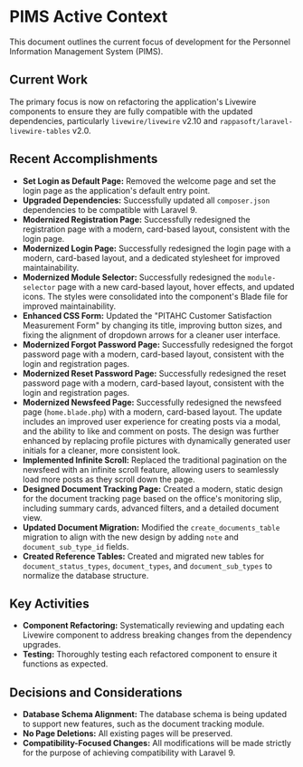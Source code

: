 # PIMS Active Context

This document outlines the current focus of development for the Personnel Information Management System (PIMS).

## Current Work

The primary focus is now on refactoring the application's Livewire components to ensure they are fully compatible with the updated dependencies, particularly `livewire/livewire` v2.10 and `rappasoft/laravel-livewire-tables` v2.0.

## Recent Accomplishments

*   **Set Login as Default Page:** Removed the welcome page and set the login page as the application's default entry point.
*   **Upgraded Dependencies:** Successfully updated all `composer.json` dependencies to be compatible with Laravel 9.
*   **Modernized Registration Page:** Successfully redesigned the registration page with a modern, card-based layout, consistent with the login page.
*   **Modernized Login Page:** Successfully redesigned the login page with a modern, card-based layout, and a dedicated stylesheet for improved maintainability.
*   **Modernized Module Selector:** Successfully redesigned the `module-selector` page with a new card-based layout, hover effects, and updated icons. The styles were consolidated into the component's Blade file for improved maintainability.
*   **Enhanced CSS Form:** Updated the "PITAHC Customer Satisfaction Measurement Form" by changing its title, improving button sizes, and fixing the alignment of dropdown arrows for a cleaner user interface.
*   **Modernized Forgot Password Page:** Successfully redesigned the forgot password page with a modern, card-based layout, consistent with the login and registration pages.
*   **Modernized Reset Password Page:** Successfully redesigned the reset password page with a modern, card-based layout, consistent with the login and registration pages.
*   **Modernized Newsfeed Page:** Successfully redesigned the newsfeed page (`home.blade.php`) with a modern, card-based layout. The update includes an improved user experience for creating posts via a modal, and the ability to like and comment on posts. The design was further enhanced by replacing profile pictures with dynamically generated user initials for a cleaner, more consistent look.
*   **Implemented Infinite Scroll:** Replaced the traditional pagination on the newsfeed with an infinite scroll feature, allowing users to seamlessly load more posts as they scroll down the page.
*   **Designed Document Tracking Page:** Created a modern, static design for the document tracking page based on the office's monitoring slip, including summary cards, advanced filters, and a detailed document view.
*   **Updated Document Migration:** Modified the `create_documents_table` migration to align with the new design by adding `note` and `document_sub_type_id` fields.
*   **Created Reference Tables:** Created and migrated new tables for `document_status_types`, `document_types`, and `document_sub_types` to normalize the database structure.

## Key Activities

*   **Component Refactoring:** Systematically reviewing and updating each Livewire component to address breaking changes from the dependency upgrades.
*   **Testing:** Thoroughly testing each refactored component to ensure it functions as expected.

## Decisions and Considerations

*   **Database Schema Alignment:** The database schema is being updated to support new features, such as the document tracking module.
*   **No Page Deletions:** All existing pages will be preserved.
*   **Compatibility-Focused Changes:** All modifications will be made strictly for the purpose of achieving compatibility with Laravel 9.

